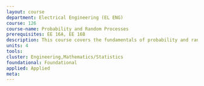 ```yaml
---
layout: course 
department: Electrical Engineering (EL ENG)
course: 126
course-name: Probability and Random Processes
prerequisites: EE 16A, EE 16B
description: This course covers the fundamentals of probability and random processes useful in fields such as networks, communication, signal processing, and control. Sample space, events, probability law. Conditional probability. Independence. Random variables. Distribution, density functions. Random vectors. Law of large numbers. Central limit theorem. Estimation and detection. Markov chains.
units: 4
tools: 
cluster: Engineering,Mathematics/Statistics
foundational: Foundational
applied: Applied
meta: 
---
```

